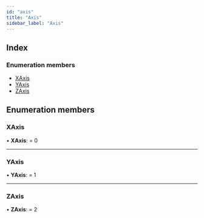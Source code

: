 ```yaml
---
id: "axis"
title: "Axis"
sidebar_label: "Axis"
---
```


## Index

### Enumeration members

* [XAxis](axis.md#xaxis)
* [YAxis](axis.md#yaxis)
* [ZAxis](axis.md#zaxis)

## Enumeration members

###  XAxis

• **XAxis**: = 0

___

###  YAxis

• **YAxis**: = 1

___

###  ZAxis

• **ZAxis**: = 2
